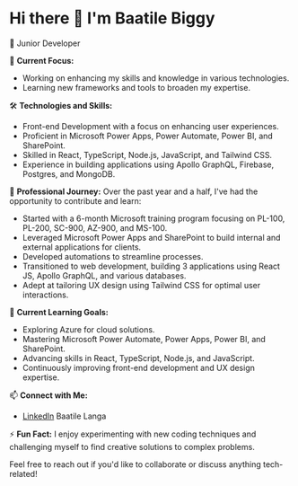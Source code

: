 # Hi there 👋 I'm Baatile Biggy

🌟 Junior Developer 


🔭 **Current Focus:**
- Working on enhancing my skills and knowledge in various technologies.
- Learning new frameworks and tools to broaden my expertise.

🛠️ **Technologies and Skills:**
- Front-end Development with a focus on enhancing user experiences.
- Proficient in Microsoft Power Apps, Power Automate, Power BI, and SharePoint.
- Skilled in React, TypeScript, Node.js, JavaScript, and Tailwind CSS.
- Experience in building applications using Apollo GraphQL, Firebase, Postgres, and MongoDB.

💼 **Professional Journey:**
Over the past year and a half, I've had the opportunity to contribute and learn:
- Started with a 6-month Microsoft training program focusing on PL-100, PL-200, SC-900, AZ-900, and MS-100.
- Leveraged Microsoft Power Apps and SharePoint to build internal and external applications for clients.
- Developed automations to streamline processes.
- Transitioned to web development, building 3 applications using React JS, Apollo GraphQL, and various databases.
- Adept at tailoring UX design using Tailwind CSS for optimal user interactions.

🚀 **Current Learning Goals:**
- Exploring Azure for cloud solutions.
- Mastering Microsoft Power Automate, Power Apps, Power BI, and SharePoint.
- Advancing skills in React, TypeScript, Node.js, and JavaScript.
- Continuously improving front-end development and UX design expertise.

📫 **Connect with Me:**
- [LinkedIn](https://www.linkedin.com/in/baatile-langa-215624184/) Baatile Langa


⚡ **Fun Fact:**
I enjoy experimenting with new coding techniques and challenging myself to find creative solutions to complex problems.

Feel free to reach out if you'd like to collaborate or discuss anything tech-related!
